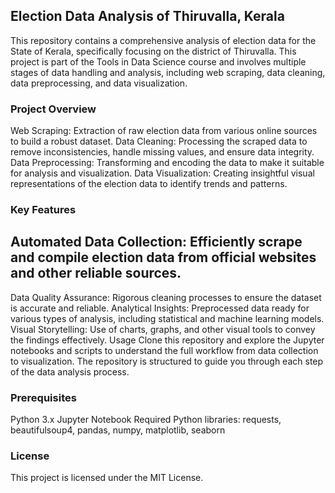 ## Election Data Analysis of Thiruvalla, Kerala
This repository contains a comprehensive analysis of election data for the State of Kerala, specifically focusing on the district of Thiruvalla. This project is part of the Tools in Data Science course and involves multiple stages of data handling and analysis, including web scraping, data cleaning, data preprocessing, and data visualization.

### Project Overview
Web Scraping: Extraction of raw election data from various online sources to build a robust dataset.
Data Cleaning: Processing the scraped data to remove inconsistencies, handle missing values, and ensure data integrity.
Data Preprocessing: Transforming and encoding the data to make it suitable for analysis and visualization.
Data Visualization: Creating insightful visual representations of the election data to identify trends and patterns.

### Key Features
## Automated Data Collection: Efficiently scrape and compile election data from official websites and other reliable sources.
Data Quality Assurance: Rigorous cleaning processes to ensure the dataset is accurate and reliable.
Analytical Insights: Preprocessed data ready for various types of analysis, including statistical and machine learning models.
Visual Storytelling: Use of charts, graphs, and other visual tools to convey the findings effectively.
Usage
Clone this repository and explore the Jupyter notebooks and scripts to understand the full workflow from data collection to visualization. The repository is structured to guide you through each step of the data analysis process.

### Prerequisites
Python 3.x
Jupyter Notebook
Required Python libraries: requests, beautifulsoup4, pandas, numpy, matplotlib, seaborn

### License
This project is licensed under the MIT License.
